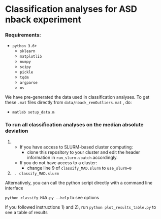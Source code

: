 
# Classification analyses for ASD nback experiment

### Requirements:
- `python 3.6+`
  - `sklearn`
  - `matplotlib`
  - `numpy`
  - `scipy`
  - `pickle`
  - `tqdm`
  - `argparse`
  - `os`

We have pre-generated the data used in classification analyses. To get these `.mat` files directly from `data/nback_remOutliers.mat` , do:
- ` matlab setup_data.m `

### To run all classification analyses on the median absolute deviation

1)
    - If you have access to SLURM-based cluster computing: 
        - clone this repository to your cluster and edit the header information in `run_slurm.sbatch` accordingly.
    - If you do not have access to a cluster: 
        - change line 9 of `classify_MAD.slurm` to `use_slurm=0`
2) ` . classify_MAD.slurm`

Alternatively, you can call the python script directly with a command line interface

`python classify_MAD.py --help` to see options

If you followed instructions 1) and 2), run `python plot_results_table.py` to see a table of results

